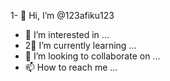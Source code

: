 1- 👋 Hi, I’m @123afiku123
- 👀 I’m interested in ...
- 2🌱 I’m currently learning ...
- 💞️ I’m looking to collaborate on ...
- 📫 How to reach me ...

<!---
123afiku123/123afiku123 is a ✨ special ✨ repository because its `README.md` (this file) appears on your GitHub profile.
You can click the Preview link to take a look at your changes.
--->
